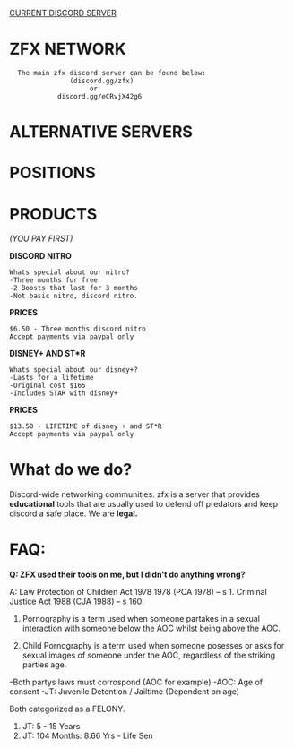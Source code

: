    <a href="https://discord.gg/zfx">  CURRENT DISCORD SERVER </a>
# ZFX NETWORK

      The main zfx discord server can be found below:
                   (discord.gg/zfx)
                        or
                discord.gg/eCRvjX42g6


# ALTERNATIVE SERVERS

# POSITIONS

      

# PRODUCTS
*(YOU PAY FIRST)*

**DISCORD NITRO**

    Whats special about our nitro?
    -Three months for free
    -2 Boosts that last for 3 months
    -Not basic nitro, discord nitro.

**PRICES**

    $6.50 - Three months discord nitro
    Accept payments via paypal only

**DISNEY+ AND ST*R**

    Whats special about our disney+?
    -Lasts for a lifetime
    -Original cost $165
    -Includes STAR with disney+

**PRICES**

    $13.50 - LIFETIME of disney + and ST*R
    Accept payments via paypal only

# What do we do?
Discord-wide networking communities.
zfx is a server that provides **educational** tools that are usually used to defend off predators and keep discord a safe place. 
We are **legal.**

# FAQ:
**Q: ZFX used their tools on me, but I didn't do anything wrong?**

A: Law Protection of Children Act 1978 1978 (PCA 1978) – s 1. Criminal Justice Act 1988 (CJA 1988) – s 160:

1. Pornography is a term used when someone partakes in a sexual interaction with someone below the AOC whilst being above the AOC.

2. Child Pornography is a term used when someone posesses or asks for sexual images of someone under the AOC, regardless of the striking parties age.

-Both partys laws must corrospond (AOC for example)
-AOC: Age of consent
-JT: Juvenile Detention / Jailtime (Dependent on age)

Both categorized as a FELONY.
1. JT: 5 - 15 Years
2. JT: 104 Months: 8.66 Yrs - Life Sen



